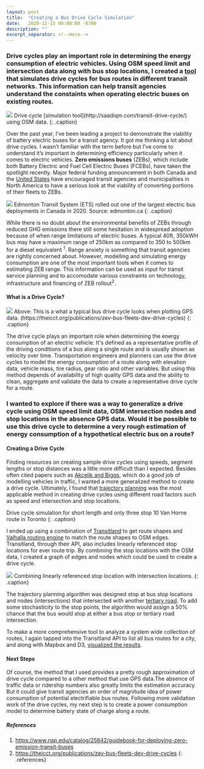 ```yaml
---
layout: post
title:  "Creating a Bus Drive Cycle Simulation"
date:   2020-12-15 00:00:00 -0700
description: ""
excerpt_separator: <!--more-->
---
```


### Drive cycles play an important role in determining the energy consumption of electric vehicles. Using OSM speed limit and intersection data along with bus stop locations, I created a [tool](http://saadiqm.com/transit-drive-cycle/) that simulates drive cycles for bus routes in different transit networks. This information can help transit agencies understand the constaints when operating electric buses on existing routes.

<!--more-->

<style>
.caption {
  font-size: 13px;
  font-style: italic;
  margin-top:0px;
  text-align: left;
}

.references {
  font-size: 12px;
}


</style>

<img src="{{site.baseurl}}/assets/img/drive_cycle_screen.gif">
Drive cycle [simulation tool](http://saadiqm.com/transit-drive-cycle/) using OSM data.
{: .caption}

Over the past year, I’ve been leading a project to demonstrate the viability of battery electric buses for a transit agency. It got me thinking a lot about drive cycles. I wasn’t familiar with the term before but I’ve come to understand it’s important in determining efficiency particularly when it comes to electric vehicles. **Zero emissions buses** (ZEBs), which include both Battery Electric and Fuel Cell Electric Buses (FCEBs), have taken the spotlight recently. Major federal funding announcement in both Canada and the [United States](https://www.transit.dot.gov/about/news/us-department-transportation-announces-130-million-grants-nationwide-projects-expand#:~:text=WASHINGTON%20%E2%80%93%20The%20U.S.%20Department%20of,purchase%20or%20lease%20of%20zero%2D) have encouraged transit agencies and municipalities in North America to have a serious look at the viability of converting portions of their fleets to ZEBs. 

<img src="{{site.baseurl}}/assets/img/edmonton_bus.jpg">
Edmonton Transit System (ETS) rolled out one of the largest electric bus deployments in Canada in 2020. Source: edmonton.ca
{: .caption}

While there is no doubt about the environmental benefits of ZEBs through reduced GHG emissions there still some hesitation in widespread adoption because of when range limitations of electric buses. A typical 40ft, 350kWH bus may have a maximum range of 250km as compared to 350 to 500km for a diesel equivalent <sup>1</sup>. Range anxiety is something that transit agencies are rightly concerned about. However, modelling and simulating energy consumption are one of the most important tools when it comes to estimating ZEB range. This information can be used as input for transit service planning and to accomodate various constraints on technology, infrastructure and financing of ZEB rollout<sup>2</sup>.  

#### What is a Drive Cycle?

<img src="{{site.baseurl}}/assets/img/banglore_drive_cycle.png">
Above: This is a what a typical bus drive cycle looks when plotting GPS data. (https://theicct.org/publications/zev-bus-fleets-dev-drive-cycles)
{: .caption}

The drive cycle plays an important role when determining the energy consumption of an electric vehicle. It's defined as a representative profile of the driving conditions of a bus along a single route and is usually shown as velocity over time. Transportation engineers and planners can use the drive cycles to model the energy consumption of a route along with elevation data, vehicle mass, tire radius, gear ratio and other variables. But using this method depends of availability of high quality GPS data and the ability to clean, aggregate and validate the data to create a representative drive cycle for a route.

### I wanted to explore if there was a way to generalize a drive cycle using OSM speed limit data, OSM intersection nodes and stop locations in the absence GPS data. Would it be possible to use this drive cycle to determine a very rough estimation of energy consumption of a hypothetical electric bus on a route? 

#### Creating a Drive Cycle

Finding resources on creating sample drive cycles using speeds, segment lengths or stop distances was a little more difficult than I expected. Besides often cited papers such as [Akcelik and Biggs](https://www.jstor.org/stable/25768250?seq=1#metadata_info_tab_contents), which do a good job of modelling vehicles in traffic, I wanted a more generalized method to create a drive cycle. Ultimately, I found that [trajectory planning](https://en.wikibooks.org/wiki/Robotics/Navigation/Trajectory_Planning#:~:text=Trajectory%20planning%20is%20sometimes%20referred,velocity%2C%20time%2C%20and%20kinematics) was the most applicable method in creating drive cycles using different road factors such as speed and intersection and stop locations.

<div id="container" class="svg-container"></div>
Drive cycle simulation for short length and only three stop 10 Van Horne route in Toronto
{: .caption}

I ended up using a combination of [Transitland](https://www.transit.land/) to get route shapes and [Valhalla routing engine](https://github.com/valhalla/valhalla) to match the route shapes to OSM edges. Transitland, through their API, also includes linearly referenced stop locations for ever route trip. By combining the stop locations with the OSM data, I created a graph of edges and nodes which could be used to create a drive cycle. 

<img src="{{site.baseurl}}/assets/img/Drive_Cycle.png">
Combining linearly referenced stop location with intersection locations.
{: .caption}

The trajectory planning algorithm was designed stop at bus stop locations and nodes (intersections) that intersected with another [tertiary road](https://wiki.openstreetmap.org/wiki/Tag:highway%3Dtertiary). To add some stochasticity to the stop points, the algorithm would assign a 50% chance that the bus would stop at either a bus stop or tertiary road intersection. 

To make a more comprehensive tool to analyze a system wide collection of routes, I again tapped into the Transitland API to list all bus routes for a city, and along with Mapbox and D3, [visualized the results](http://saadiqm.com/transit-drive-cycle/). 

#### Next Steps

Of course, the method that I used provides a pretty rough approximation of drive cycle compared to a other method that use GPS data.The absence of traffic data or ridership numbers also greatly limits the estimation accuracy. But it could give transit agencies an order of magnitude idea of power consumption of potential electrifiable bus routes. Following more validation work of the drive cycles, my next step is to create a power consumption model to determine battery state of charge along a route. 


##### References
1.	https://www.nap.edu/catalog/25842/guidebook-for-deploying-zero-emission-transit-buses
2.	https://theicct.org/publications/zev-bus-fleets-dev-drive-cycles
{: .references}

<script src="https://d3js.org/d3.v6.min.js"></script>
<script src="{{site.url}}/assets/js/2020_12_15_drivecycle.js"></script>


